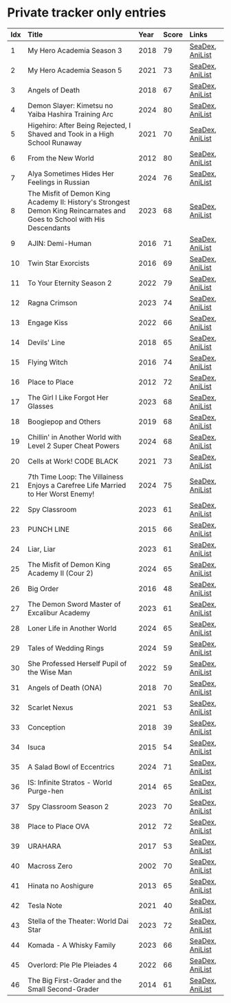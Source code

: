 # Private tracker only entries
| Idx | Title                                                                                                                   | Year | Score | Links                                                                              |
| :---| :-----------------------------------------------------------------------------------------------------------------------| :----| :-----| :----------------------------------------------------------------------------------|
| 1   | My Hero Academia Season 3                                                                                               | 2018 | 79    | [SeaDex](https://releases.moe/100166/), [AniList](https://anilist.co/anime/100166) |
| 2   | My Hero Academia Season 5                                                                                               | 2021 | 73    | [SeaDex](https://releases.moe/117193/), [AniList](https://anilist.co/anime/117193) |
| 3   | Angels of Death                                                                                                         | 2018 | 67    | [SeaDex](https://releases.moe/99629/), [AniList](https://anilist.co/anime/99629)   |
| 4   | Demon Slayer: Kimetsu no Yaiba Hashira Training Arc                                                                     | 2024 | 80    | [SeaDex](https://releases.moe/166240/), [AniList](https://anilist.co/anime/166240) |
| 5   | Higehiro: After Being Rejected, I Shaved and Took in a High School Runaway                                              | 2021 | 70    | [SeaDex](https://releases.moe/114232/), [AniList](https://anilist.co/anime/114232) |
| 6   | From the New World                                                                                                      | 2012 | 80    | [SeaDex](https://releases.moe/13125/), [AniList](https://anilist.co/anime/13125)   |
| 7   | Alya Sometimes Hides Her Feelings in Russian                                                                            | 2024 | 76    | [SeaDex](https://releases.moe/162804/), [AniList](https://anilist.co/anime/162804) |
| 8   | The Misfit of Demon King Academy Ⅱ: History's Strongest Demon King Reincarnates and Goes to School with His Descendants | 2023 | 68    | [SeaDex](https://releases.moe/130588/), [AniList](https://anilist.co/anime/130588) |
| 9   | AJIN: Demi-Human                                                                                                        | 2016 | 71    | [SeaDex](https://releases.moe/21341/), [AniList](https://anilist.co/anime/21341)   |
| 10  | Twin Star Exorcists                                                                                                     | 2016 | 69    | [SeaDex](https://releases.moe/21499/), [AniList](https://anilist.co/anime/21499)   |
| 11  | To Your Eternity Season 2                                                                                               | 2022 | 79    | [SeaDex](https://releases.moe/138565/), [AniList](https://anilist.co/anime/138565) |
| 12  | Ragna Crimson                                                                                                           | 2023 | 74    | [SeaDex](https://releases.moe/146493/), [AniList](https://anilist.co/anime/146493) |
| 13  | Engage Kiss                                                                                                             | 2022 | 66    | [SeaDex](https://releases.moe/146625/), [AniList](https://anilist.co/anime/146625) |
| 14  | Devils' Line                                                                                                            | 2018 | 65    | [SeaDex](https://releases.moe/99531/), [AniList](https://anilist.co/anime/99531)   |
| 15  | Flying Witch                                                                                                            | 2016 | 74    | [SeaDex](https://releases.moe/21284/), [AniList](https://anilist.co/anime/21284)   |
| 16  | Place to Place                                                                                                          | 2012 | 72    | [SeaDex](https://releases.moe/12291/), [AniList](https://anilist.co/anime/12291)   |
| 17  | The Girl I Like Forgot Her Glasses                                                                                      | 2023 | 68    | [SeaDex](https://releases.moe/160188/), [AniList](https://anilist.co/anime/160188) |
| 18  | Boogiepop and Others                                                                                                    | 2019 | 68    | [SeaDex](https://releases.moe/101283/), [AniList](https://anilist.co/anime/101283) |
| 19  | Chillin' in Another World with Level 2 Super Cheat Powers                                                               | 2024 | 68    | [SeaDex](https://releases.moe/170130/), [AniList](https://anilist.co/anime/170130) |
| 20  | Cells at Work! CODE BLACK                                                                                               | 2021 | 73    | [SeaDex](https://releases.moe/117533/), [AniList](https://anilist.co/anime/117533) |
| 21  | 7th Time Loop: The Villainess Enjoys a Carefree Life Married to Her Worst Enemy!                                        | 2024 | 75    | [SeaDex](https://releases.moe/168374/), [AniList](https://anilist.co/anime/168374) |
| 22  | Spy Classroom                                                                                                           | 2023 | 61    | [SeaDex](https://releases.moe/146323/), [AniList](https://anilist.co/anime/146323) |
| 23  | PUNCH LINE                                                                                                              | 2015 | 66    | [SeaDex](https://releases.moe/20964/), [AniList](https://anilist.co/anime/20964)   |
| 24  | Liar, Liar                                                                                                              | 2023 | 61    | [SeaDex](https://releases.moe/131863/), [AniList](https://anilist.co/anime/131863) |
| 25  | The Misfit of Demon King Academy II (Cour 2)                                                                            | 2024 | 65    | [SeaDex](https://releases.moe/130590/), [AniList](https://anilist.co/anime/130590) |
| 26  | Big Order                                                                                                               | 2016 | 48    | [SeaDex](https://releases.moe/21445/), [AniList](https://anilist.co/anime/21445)   |
| 27  | The Demon Sword Master of Excalibur Academy                                                                             | 2023 | 61    | [SeaDex](https://releases.moe/140501/), [AniList](https://anilist.co/anime/140501) |
| 28  | Loner Life in Another World                                                                                             | 2024 | 65    | [SeaDex](https://releases.moe/173693/), [AniList](https://anilist.co/anime/173693) |
| 29  | Tales of Wedding Rings                                                                                                  | 2024 | 59    | [SeaDex](https://releases.moe/160389/), [AniList](https://anilist.co/anime/160389) |
| 30  | She Professed Herself Pupil of the Wise Man                                                                             | 2022 | 59    | [SeaDex](https://releases.moe/119056/), [AniList](https://anilist.co/anime/119056) |
| 31  | Angels of Death (ONA)                                                                                                   | 2018 | 70    | [SeaDex](https://releases.moe/104243/), [AniList](https://anilist.co/anime/104243) |
| 32  | Scarlet Nexus                                                                                                           | 2021 | 53    | [SeaDex](https://releases.moe/131150/), [AniList](https://anilist.co/anime/131150) |
| 33  | Conception                                                                                                              | 2018 | 39    | [SeaDex](https://releases.moe/101609/), [AniList](https://anilist.co/anime/101609) |
| 34  | Isuca                                                                                                                   | 2015 | 54    | [SeaDex](https://releases.moe/20746/), [AniList](https://anilist.co/anime/20746)   |
| 35  | A Salad Bowl of Eccentrics                                                                                              | 2024 | 71    | [SeaDex](https://releases.moe/166828/), [AniList](https://anilist.co/anime/166828) |
| 36  | IS: Infinite Stratos - World Purge-hen                                                                                  | 2014 | 65    | [SeaDex](https://releases.moe/20571/), [AniList](https://anilist.co/anime/20571)   |
| 37  | Spy Classroom Season 2                                                                                                  | 2023 | 70    | [SeaDex](https://releases.moe/163542/), [AniList](https://anilist.co/anime/163542) |
| 38  | Place to Place OVA                                                                                                      | 2012 | 72    | [SeaDex](https://releases.moe/16273/), [AniList](https://anilist.co/anime/16273)   |
| 39  | URAHARA                                                                                                                 | 2017 | 53    | [SeaDex](https://releases.moe/98513/), [AniList](https://anilist.co/anime/98513)   |
| 40  | Macross Zero                                                                                                            | 2002 | 70    | [SeaDex](https://releases.moe/194/), [AniList](https://anilist.co/anime/194)       |
| 41  | Hinata no Aoshigure                                                                                                     | 2013 | 65    | [SeaDex](https://releases.moe/20471/), [AniList](https://anilist.co/anime/20471)   |
| 42  | Tesla Note                                                                                                              | 2021 | 40    | [SeaDex](https://releases.moe/132071/), [AniList](https://anilist.co/anime/132071) |
| 43  | Stella of the Theater: World Dai Star                                                                                   | 2023 | 72    | [SeaDex](https://releases.moe/157765/), [AniList](https://anilist.co/anime/157765) |
| 44  | Komada - A Whisky Family                                                                                                | 2023 | 66    | [SeaDex](https://releases.moe/164293/), [AniList](https://anilist.co/anime/164293) |
| 45  | Overlord: Ple Ple Pleiades 4                                                                                            | 2022 | 66    | [SeaDex](https://releases.moe/151898/), [AniList](https://anilist.co/anime/151898) |
| 46  | The Big First-Grader and the Small Second-Grader                                                                        | 2014 | 61    | [SeaDex](https://releases.moe/20504/), [AniList](https://anilist.co/anime/20504)   |
